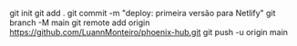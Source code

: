 git init
git add .
git commit -m "deploy: primeira versão para Netlify"
git branch -M main
git remote add origin https://github.com/LuannMonteiro/phoenix-hub.git
git push -u origin main
